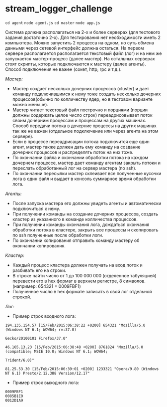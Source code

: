 # stream_logger_challenge

`cd agent`
`node agent.js`
`cd master`
`node app.js`

Система должна располагаться на 2-х и более серверах (для тестового задания достаточно 2-х). Для тестирования нет необходимости иметь 2 компьютера. Можно запустить 2 процесса на одном, но суть обмена данными через сетевой интерфейс должна остаться.
На первом сервере располагается располагается текстовый файл (лог) и на нем же запускается мастер-процесс
(далее мастер). На остальных серверах стоят скрипты, которые подключаются к мастеру (далее агенты). Способ
подключения не важен (сокет, http, rpc и т.д.).

*Мастер:*
* Мастер создает несколько дочерних процессов (cluster) и дает команду подключившимся к нему тоже создать несколько дочерних процессов(обычно по колличеству ядер, но в тестовом варианте можно меньше).
* Мастер читает текстовый файл построчно и порциями (порции должны содержать целое число строк) переадрисовывает поток своим дочерним процессам и процессам на других машинах. Способ передачи потока в дочерние процессы на других машинах так же не важен (отдельное подключение или через агента на этом сервере).
* Если в процессе переадрисации потока подключится еще один агент, мастер также должен дать ему команду на создание дочерних процессов и распределять поток на них тоже.
* По окончании файла и окончании обработки потока на каждом дочернем процессе, мастер дает команду агентам закрыть потоки и переслать обработанный лог на сервер мастера (по ssh).
* По окончании пересылки мастер склеивает все полученные кусочки лога в один файл и выдает в консоль суммарное время обработки лога.

*Агенты:*
* После запуска мастера его должны увидеть агенты и автоматически подключиться к нему.
* При получении команды на создание дочерних процессов, создать кластер из указанного в команде колличества процессов.
* При получении команды окончания лога, дождаться окончания обработки потока в кластере, закрыть все процессы и скопировать по ssh полученные после обработки логи.
* По окончании копирования отправить команду мастеру об окончании копирования.

*Кластер:*
* Каждый процесс кластера должен получать на вход поток и разбивать его на строки.
* В строке найти число от 1 до 100 000 000 (отделенное табуляцией) перевести его в hex формат в верхнем регистре, 8 символов. (например: 654321 = 0009FBF1)
* Полученное число в hex формате записать в свой лог отдельной строкой.

*Лог:*
* Пример строк входного лога:
```
194.135.154.57 [15/Feb/2015:06:38:22 +0200] 654321 "Mozilla/5.0 (Windows NT 6.1; WOW64; rv:37.0) 

Gecko/20100101 Firefox/37.0"

46.165.13.23 [15/Feb/2015:06:38:48 +0200] 8761824 "Mozilla/5.0 (compatible; MSIE 10.0; Windows NT 6.1; WOW64; 

Trident/6.0)" 

81.25.53.30 [15/Feb/2015:06:39:01 +0200] 1233321 "Opera/9.80 (Windows NT 6.1) Presto/2.12.388 Version/12.17"
```
* Пример строк выходного лога:

```
0009FBF1
0085B1E0
0012D1A9
```
